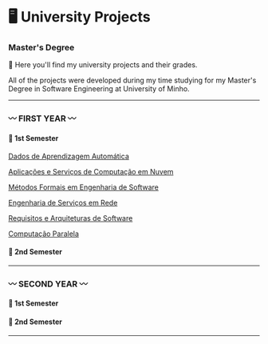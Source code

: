# 🖥️ University Projects

### Master's Degree

:pushpin: Here you'll find my university projects and their grades.

All of the projects were developed during my time studying for my Master's Degree in Software Engineering at University of Minho.

***
### :wavy_dash: FIRST YEAR 	:wavy_dash:

#### 🌺 1st Semester 
[Dados de Aprendizagem Automática](https://github.com/Analucar/UMinho-Master/tree/main/FirstYear/1st/DAA)

[Aplicações e Serviços de Computação em Nuvem](https://github.com/Analucar/UMinho-Master/tree/main/FirstYear/1st/ASCN)

[Métodos Formais em Engenharia de Software](https://github.com/Analucar/UMinho-Master/tree/main/FirstYear/1st/MFES)

[Engenharia de Serviços em Rede](https://github.com/Analucar/UMinho-Master/tree/main/FirstYear/1st/ESR)

[Requisitos e Arquiteturas de Software](https://github.com/Analucar/UMinho-Master/tree/main/FirstYear/1st/RAS)

[Computação Paralela](https://github.com/Analucar/UMinho-Master/tree/main/FirstYear/1st/CP)

#### 🌺 2nd Semester 

***

### :wavy_dash: SECOND YEAR 	:wavy_dash:

#### 🌺 1st Semester 

#### 🌺 2nd Semester

***


